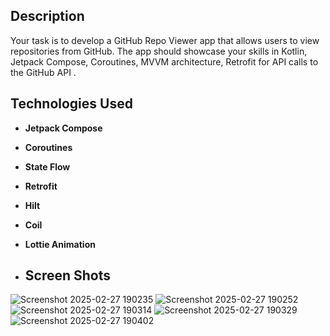 
## Description  
Your task is to develop a GitHub Repo Viewer app that allows users to view repositories from GitHub. The app should showcase your skills in Kotlin, Jetpack Compose, Coroutines, MVVM architecture, Retrofit for API calls to the GitHub API .

## Technologies Used

- **Jetpack Compose**   
- **Coroutines**
- **State Flow**
- **Retrofit** 
- **Hilt**
- **Coil**
- **Lottie Animation**

- ## Screen Shots
![Screenshot 2025-02-27 190235](https://github.com/user-attachments/assets/a448e16c-49a6-4f8f-8ed1-e0d4cf3ee27e)
![Screenshot 2025-02-27 190252](https://github.com/user-attachments/assets/c1c4a077-403a-406f-b972-f20fed0a0dce)
![Screenshot 2025-02-27 190314](https://github.com/user-attachments/assets/fd735947-2ab7-49c5-891f-d9db00aba5a9)
![Screenshot 2025-02-27 190329](https://github.com/user-attachments/assets/c361224f-2508-4756-9ec9-a82cd377f10b)
![Screenshot 2025-02-27 190402](https://github.com/user-attachments/assets/cc7b69ea-7cd2-4f8d-b1f4-0f2d9dd4e853)
